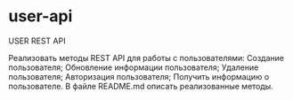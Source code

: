 # user-api
USER REST API


Реализовать методы REST API для работы с пользователями: Создание
пользователя; Обновление информации пользователя; Удаление
пользователя; Авторизация пользователя; Получить информацию о
пользователе.
В файле README.md описать реализованные методы.
